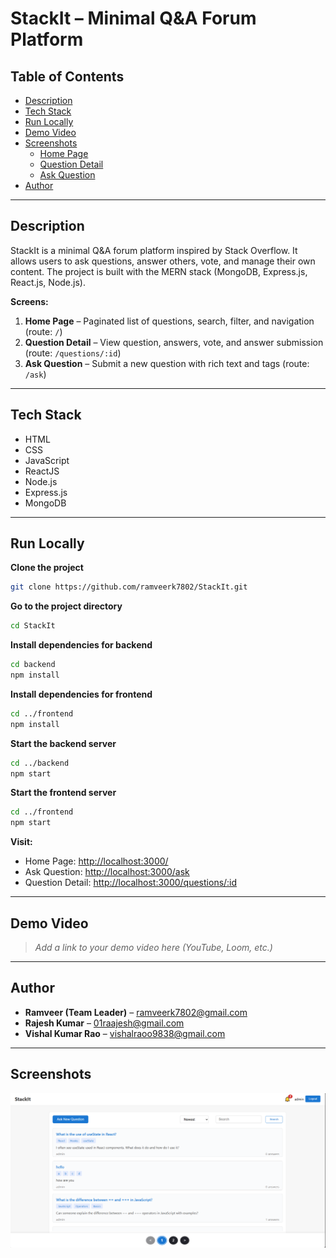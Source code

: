 # StackIt – Minimal Q&A Forum Platform

## Table of Contents

- [Description](#description)
- [Tech Stack](#tech-stack)
- [Run Locally](#run-locally)
- [Demo Video](#demo-video)
- [Screenshots](#screenshots)
  - [Home Page](#home-page)
  - [Question Detail](#question-detail)
  - [Ask Question](#ask-question)
- [Author](#author)

---

## Description

StackIt is a minimal Q&A forum platform inspired by Stack Overflow. It allows users to ask questions, answer others, vote, and manage their own content. The project is built with the MERN stack (MongoDB, Express.js, React.js, Node.js).

**Screens:**

1. **Home Page** – Paginated list of questions, search, filter, and navigation (route: `/`)
2. **Question Detail** – View question, answers, vote, and answer submission (route: `/questions/:id`)
3. **Ask Question** – Submit a new question with rich text and tags (route: `/ask`)

---

## Tech Stack

- HTML
- CSS
- JavaScript
- ReactJS
- Node.js
- Express.js
- MongoDB

---

## Run Locally

**Clone the project**

```bash
git clone https://github.com/ramveerk7802/StackIt.git
```

**Go to the project directory**

```bash
cd StackIt
```

**Install dependencies for backend**

```bash
cd backend
npm install
```

**Install dependencies for frontend**

```bash
cd ../frontend
npm install
```

**Start the backend server**

```bash
cd ../backend
npm start
```

**Start the frontend server**

```bash
cd ../frontend
npm start
```

**Visit:**

- Home Page: [http://localhost:3000/](http://localhost:3000/)
- Ask Question: [http://localhost:3000/ask](http://localhost:3000/ask)
- Question Detail: [http://localhost:3000/questions/:id](http://localhost:3000/questions/:id)

---

## Demo Video

> _Add a link to your demo video here (YouTube, Loom, etc.)_

---

## Author

- **Ramveer (Team Leader)** – ramveerk7802@gmail.com
- **Rajesh Kumar** – 01raajesh@gmail.com
- **Vishal Kumar Rao** – vishalraoo9838@gmail.com

---

## Screenshots

![image alt](https://github.com/ramveerk7802/StackIt/blob/721d914de47d5d5558ace6108669a1250d788c03/img1.png)
